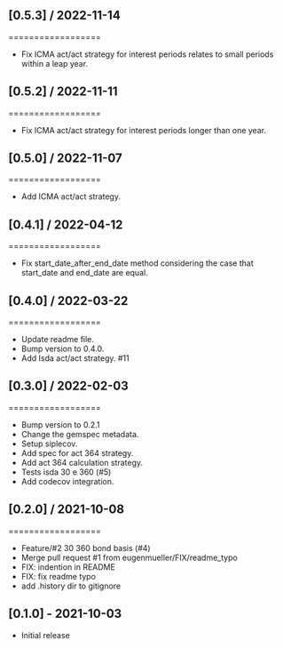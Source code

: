 
## [0.5.3] / 2022-11-14
==================
  * Fix ICMA act/act strategy for interest periods relates to small periods within a leap year.

## [0.5.2] / 2022-11-11
==================
  * Fix ICMA act/act strategy for interest periods longer than one year.

## [0.5.0] / 2022-11-07
==================
  * Add ICMA act/act strategy.

## [0.4.1] / 2022-04-12
==================

  * Fix start_date_after_end_date method considering the case that start_date and end_date are equal.

## [0.4.0] / 2022-03-22
==================

  * Update readme file.
  * Bump version to 0.4.0.
  * Add Isda act/act strategy. #11

## [0.3.0] / 2022-02-03
==================

  * Bump version to 0.2.1
  * Change the gemspec metadata.
  * Setup siplecov.
  * Add spec for act 364 strategy.
  * Add act 364 calculation strategy.
  * Tests isda 30 e 360 (#5)
  * Add codecov integration.

## [0.2.0] / 2021-10-08
==================

  * Feature/#2 30 360 bond basis (#4)
  * Merge pull request #1 from eugenmueller/FIX/readme_typo
  * FIX: indention in README
  * FIX: fix readme typo
  * add .history dir to gitignore

## [0.1.0] - 2021-10-03

- Initial release

